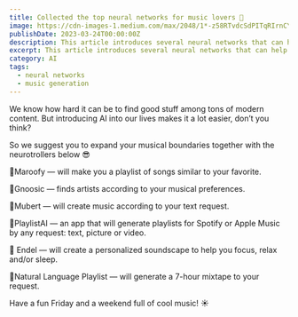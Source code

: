 ```yaml
---
title: Collected the top neural networks for music lovers 🤘
image: https://cdn-images-1.medium.com/max/2048/1*-z58RTvdcSdPITqRIrnCYg.jpeg
publishDate: 2023-03-24T00:00:00Z
description: This article introduces several neural networks that can help music lovers expand their musical boundaries, including Maroofy, Gnoosic, Mubert, PlaylistAI, Endel, and Natural Language Playlist. These networks can create personalized playlists, generate music according to text requests, and create personalized soundscapes for relaxation and focus. Learn more about these networks and their potential benefits for music enthusiasts in this article.
excerpt: This article introduces several neural networks that can help music lovers expand their musical boundaries, including Maroofy, Gnoosic...
category: AI
tags:
  - neural networks
  - music generation
---
```


We know how hard it can be to find good stuff among tons of modern content. But introducing AI into our lives makes it a lot easier, don’t you think?

So we suggest you to expand your musical boundaries together with the neurotrollers below 😎

🎵Maroofy — will make you a playlist of songs similar to your favorite.

🎵Gnoosic — finds artists according to your musical preferences.

🎵Mubert — will create music according to your text request.

🎵PlaylistAI — an app that will generate playlists for Spotify or Apple Music by any request: text, picture or video.

🎵 Endel — will create a personalized soundscape to help you focus, relax and/or sleep.

🎵Natural Language Playlist — will generate a 7-hour mixtape to your request.

Have a fun Friday and a weekend full of cool music! ☀️
